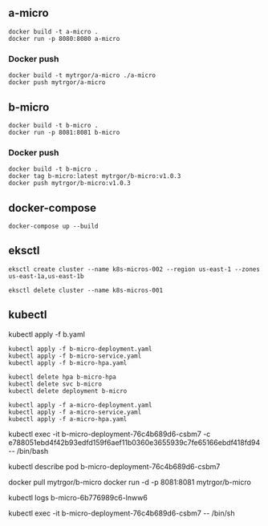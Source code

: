 ## a-micro
````
docker build -t a-micro .
docker run -p 8080:8080 a-micro
````

### Docker push
````
docker build -t mytrgor/a-micro ./a-micro
docker push mytrgor/a-micro
````

## b-micro
````
docker build -t b-micro .
docker run -p 8081:8081 b-micro
````

### Docker push
```
docker build -t b-micro .
docker tag b-micro:latest mytrgor/b-micro:v1.0.3
docker push mytrgor/b-micro:v1.0.3
```

## docker-compose
````
docker-compose up --build
````

## eksctl
````
eksctl create cluster --name k8s-micros-002 --region us-east-1 --zones us-east-1a,us-east-1b
````

````
eksctl delete cluster --name k8s-micros-001
````

## kubectl


kubectl apply -f b.yaml


````
kubectl apply -f b-micro-deployment.yaml
kubectl apply -f b-micro-service.yaml
kubectl apply -f b-micro-hpa.yaml
````

```
kubectl delete hpa b-micro-hpa
kubectl delete svc b-micro
kubectl delete deployment b-micro
```


````
kubectl apply -f a-micro-deployment.yaml
kubectl apply -f a-micro-service.yaml
kubectl apply -f a-micro-hpa.yaml
````



kubectl exec -it b-micro-deployment-76c4b689d6-csbm7 -c e788051ebd4f42b93edfd159f6aef11b0360e3655939c7fe65166ebdf418fd94 -- /bin/bash


kubectl describe pod b-micro-deployment-76c4b689d6-csbm7

docker pull mytrgor/b-micro
docker run -d -p 8081:8081 mytrgor/b-micro

kubectl logs b-micro-6b776989c6-lnww6

kubectl exec -it b-micro-deployment-76c4b689d6-csbm7 -- /bin/sh

